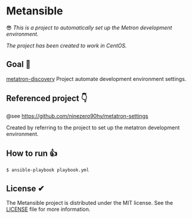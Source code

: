 # Metansible
😎 *This is a project to automatically set up the Metron development environment.*

*The project has been created to work in CentOS.*

## Goal 🤠

[metatron-discovery](https://github.com/metatron-app/metatron-discovery) Project automate development environment settings.


## Referenced project 👇

@see https://github.com/ninezero90hy/metatron-settings

Created by referring to the project to set up the metatron development environment.


## How to run 👍

```shell
$ ansible-playbook playbook.yml
```

## License ✔︎
The Metansible project is distributed under the MIT license. See the [LICENSE](LICENSE) file for more information.

